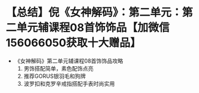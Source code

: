 # 【总结】倪《女神解码》：第二单元：第二单元辅课程08首饰饰品【加微信156066050获取十大赠品】

-   《女神解码》第二单元辅课程08首饰饰品攻略
    1.  男饰搭配简单，素色配饰点亮
    2.  推荐GORUS银羽毛和狗牌
    3.  波罗扣和克罗辛戒指搭配手表时尚实用